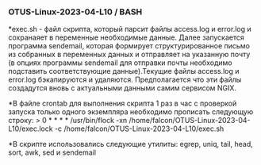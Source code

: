 ### OTUS-Linux-2023-04-L10 / BASH

*exec.sh - файл скрипта, который парсит файлы access.log и error.log и сохранаяет в переменные необходимые данные. Далее запускается программа sendemail, которая формирует структурированное письмо из собранных в переменных данных и отправляет на указанную почту (в опциях программы sendemail для отправки почты необходимо подставить соответствующие данные).Текущие файлы access.log и error.log бэкапируются и удаляются. Предполагается что эти файлы создадутся вновь с актуальными данными самим сервисом NGIX.

*В файле crontab для выполнения скрипта 1 раз в час с проверкой запуска только одного экземпляра необходимо прописать следующую строку:
 	> 0 * * * * /usr/bin/flock -xn /home/falcon/OTUS-Linux-2023-04-L10/exec.lock -c /home/falcon/OTUS-Linux-2023-04-L10/exec.sh

*В скрипте использовались следующие утилиты: egrep, uniq, tail, head, sort, awk, sed и sendemail
